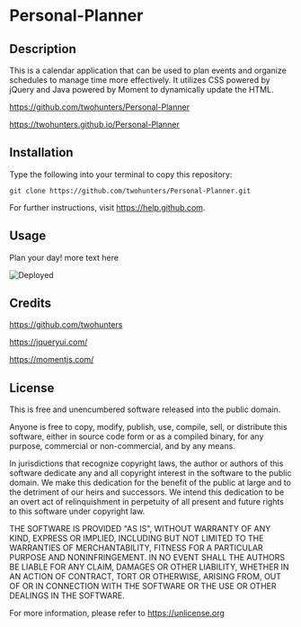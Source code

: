 # Personal-Planner


## Description

This is a calendar application that can be used to plan events and organize schedules to manage time more effectively. It utilizes CSS powered by jQuery and Java powered by Moment to dynamically update the HTML.

https://github.com/twohunters/Personal-Planner

https://twohunters.github.io/Personal-Planner

## Installation

Type the following into your terminal to copy this repository:

`git clone https://github.com/twohunters/Personal-Planner.git`

For further instructions, visit https://help.github.com.


## Usage

Plan your day! more text here

![Deployed](.assets/images/deployed.PNG)


## Credits

https://github.com/twohunters

https://jqueryui.com/

https://momentjs.com/


## License

This is free and unencumbered software released into the public domain.

Anyone is free to copy, modify, publish, use, compile, sell, or distribute this software, either in source code form or as a compiled binary, for any purpose, commercial or non-commercial, and by any means.

In jurisdictions that recognize copyright laws, the author or authors of this software dedicate any and all copyright interest in the software to the public domain. We make this dedication for the benefit of the public at large and to the detriment of our heirs and successors. We intend this dedication to be an overt act of relinquishment in perpetuity of all present and future rights to this software under copyright law.

THE SOFTWARE IS PROVIDED "AS IS", WITHOUT WARRANTY OF ANY KIND, EXPRESS OR IMPLIED, INCLUDING BUT NOT LIMITED TO THE WARRANTIES OF MERCHANTABILITY, FITNESS FOR A PARTICULAR PURPOSE AND NONINFRINGEMENT. IN NO EVENT SHALL THE AUTHORS BE LIABLE FOR ANY CLAIM, DAMAGES OR OTHER LIABILITY, WHETHER IN AN ACTION OF CONTRACT, TORT OR OTHERWISE, ARISING FROM, OUT OF OR IN CONNECTION WITH THE SOFTWARE OR THE USE OR OTHER DEALINGS IN THE SOFTWARE.

For more information, please refer to https://unlicense.org